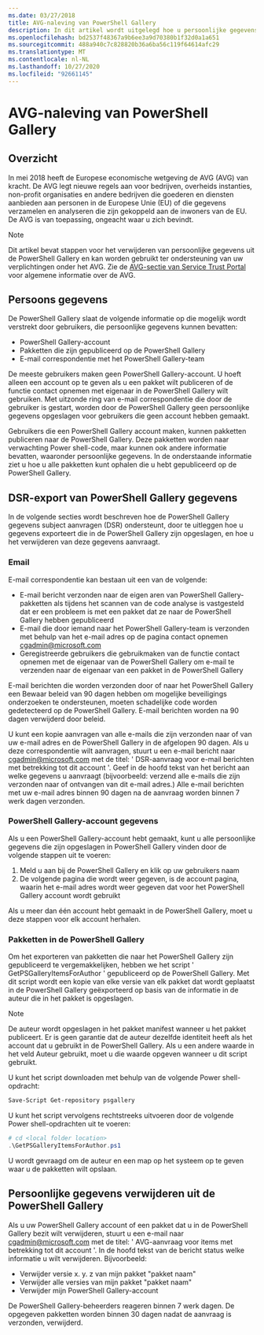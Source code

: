 ```yaml
---
ms.date: 03/27/2018
title: AVG-naleving van PowerShell Gallery
description: In dit artikel wordt uitgelegd hoe u persoonlijke gegevens uit het PowerShell Gallery verwijdert en hoe u deze kunt gebruiken om uw verplichtingen onder het AVG te ondersteunen.
ms.openlocfilehash: bd2537f48367a9b6ee3a9d70380b1f32d0a1a651
ms.sourcegitcommit: 488a940c7c828820b36a6ba56c119f64614afc29
ms.translationtype: MT
ms.contentlocale: nl-NL
ms.lasthandoff: 10/27/2020
ms.locfileid: "92661145"
---
```

# <a name="powershell-gallery-gdpr-compliance"></a>AVG-naleving van PowerShell Gallery

## <a name="overview"></a>Overzicht

In mei 2018 heeft de Europese economische wetgeving de AVG (AVG) van kracht. De AVG legt nieuwe regels aan voor bedrijven, overheids instanties, non-profit organisaties en andere bedrijven die goederen en diensten aanbieden aan personen in de Europese Unie (EU) of die gegevens verzamelen en analyseren die zijn gekoppeld aan de inwoners van de EU. De AVG is van toepassing, ongeacht waar u zich bevindt.

> [!NOTE]
> Dit artikel bevat stappen voor het verwijderen van persoonlijke gegevens uit de PowerShell Gallery en kan worden gebruikt ter ondersteuning van uw verplichtingen onder het AVG. Zie de [AVG-sectie van Service Trust Portal](https://servicetrust.microsoft.com/ViewPage/GDPRGetStarted) voor algemene informatie over de AVG.

## <a name="personally-identifiable-data"></a>Persoons gegevens

De PowerShell Gallery slaat de volgende informatie op die mogelijk wordt verstrekt door gebruikers, die persoonlijke gegevens kunnen bevatten:

- PowerShell Gallery-account
- Pakketten die zijn gepubliceerd op de PowerShell Gallery
- E-mail correspondentie met het PowerShell Gallery-team

De meeste gebruikers maken geen PowerShell Gallery-account. U hoeft alleen een account op te geven als u een pakket wilt publiceren of de functie contact opnemen met eigenaar in de PowerShell Gallery wilt gebruiken. Met uitzonde ring van e-mail correspondentie die door de gebruiker is gestart, worden door de PowerShell Gallery geen persoonlijke gegevens opgeslagen voor gebruikers die geen account hebben gemaakt.

Gebruikers die een PowerShell Gallery account maken, kunnen pakketten publiceren naar de PowerShell Gallery. Deze pakketten worden naar verwachting Power shell-code, maar kunnen ook andere informatie bevatten, waaronder persoonlijke gegevens. In de onderstaande informatie ziet u hoe u alle pakketten kunt ophalen die u hebt gepubliceerd op de PowerShell Gallery.

## <a name="dsr-export-of-powershell-gallery-data"></a>DSR-export van PowerShell Gallery gegevens

In de volgende secties wordt beschreven hoe de PowerShell Gallery gegevens subject aanvragen (DSR) ondersteunt, door te uitleggen hoe u gegevens exporteert die in de PowerShell Gallery zijn opgeslagen, en hoe u het verwijderen van deze gegevens aanvraagt.

### <a name="email"></a>Email

E-mail correspondentie kan bestaan uit een van de volgende:

- E-mail bericht verzonden naar de eigen aren van PowerShell Gallery-pakketten als tijdens het scannen van de code analyse is vastgesteld dat er een probleem is met een pakket dat ze naar de PowerShell Gallery hebben gepubliceerd
- E-mail die door iemand naar het PowerShell Gallery-team is verzonden met behulp van het e-mail adres op de pagina contact opnemen [cgadmin@microsoft.com](mailto:cgadmin@microsoft.com)
- Geregistreerde gebruikers die gebruikmaken van de functie contact opnemen met de eigenaar van de PowerShell Gallery om e-mail te verzenden naar de eigenaar van een pakket in de PowerShell Gallery

E-mail berichten die worden verzonden door of naar het PowerShell Gallery een Bewaar beleid van 90 dagen hebben om mogelijke beveiligings onderzoeken te ondersteunen, moeten schadelijke code worden gedetecteerd op de PowerShell Gallery. E-mail berichten worden na 90 dagen verwijderd door beleid.

U kunt een kopie aanvragen van alle e-mails die zijn verzonden naar of van uw e-mail adres en de PowerShell Gallery in de afgelopen 90 dagen. Als u deze correspondentie wilt aanvragen, stuurt u een e-mail bericht naar [cgadmin@microsoft.com](mailto:cgadmin@microsoft.com) met de titel: ' DSR-aanvraag voor e-mail berichten met betrekking tot dit account '. Geef in de hoofd tekst van het bericht aan welke gegevens u aanvraagt (bijvoorbeeld: verzend alle e-mails die zijn verzonden naar of ontvangen van dit e-mail adres.) Alle e-mail berichten met uw e-mail adres binnen 90 dagen na de aanvraag worden binnen 7 werk dagen verzonden.

### <a name="powershell-gallery-account-information"></a>PowerShell Gallery-account gegevens

Als u een PowerShell Gallery-account hebt gemaakt, kunt u alle persoonlijke gegevens die zijn opgeslagen in PowerShell Gallery vinden door de volgende stappen uit te voeren:

1. Meld u aan bij de PowerShell Gallery en klik op uw gebruikers naam
2. De volgende pagina die wordt weer gegeven, is de account pagina, waarin het e-mail adres wordt weer gegeven dat voor het PowerShell Gallery account wordt gebruikt

Als u meer dan één account hebt gemaakt in de PowerShell Gallery, moet u deze stappen voor elk account herhalen.

### <a name="packages-in-the-powershell-gallery"></a>Pakketten in de PowerShell Gallery

Om het exporteren van pakketten die naar het PowerShell Gallery zijn gepubliceerd te vergemakkelijken, hebben we het script ' GetPSGalleryItemsForAuthor ' gepubliceerd op de PowerShell Gallery. Met dit script wordt een kopie van elke versie van elk pakket dat wordt geplaatst in de PowerShell Gallery geëxporteerd op basis van de informatie in de auteur die in het pakket is opgeslagen.

> [!NOTE]
> De auteur wordt opgeslagen in het pakket manifest wanneer u het pakket publiceert. Er is geen garantie dat de auteur dezelfde identiteit heeft als het account dat u gebruikt in de PowerShell Gallery. Als u een andere waarde in het veld Auteur gebruikt, moet u die waarde opgeven wanneer u dit script gebruikt.

U kunt het script downloaden met behulp van de volgende Power shell-opdracht:

```powershell
Save-Script Get-repository psgallery
```

U kunt het script vervolgens rechtstreeks uitvoeren door de volgende Power shell-opdrachten uit te voeren:

```powershell
# cd <local folder location>
.\GetPSGalleryItemsForAuthor.ps1
```

U wordt gevraagd om de auteur en een map op het systeem op te geven waar u de pakketten wilt opslaan.

## <a name="deleting-personal-data-from-the-powershell-gallery"></a>Persoonlijke gegevens verwijderen uit de PowerShell Gallery

Als u uw PowerShell Gallery account of een pakket dat u in de PowerShell Gallery bezit wilt verwijderen, stuurt u een e-mail naar cgadmin@microsoft.com met de titel: ' AVG-aanvraag voor items met betrekking tot dit account '. In de hoofd tekst van de bericht status welke informatie u wilt verwijderen. Bijvoorbeeld:

- Verwijder versie x. y. z van mijn pakket "pakket naam"
- Verwijder alle versies van mijn pakket "pakket naam"
- Verwijder mijn PowerShell Gallery-account

De PowerShell Gallery-beheerders reageren binnen 7 werk dagen.
De opgegeven pakketten worden binnen 30 dagen nadat de aanvraag is verzonden, verwijderd.
